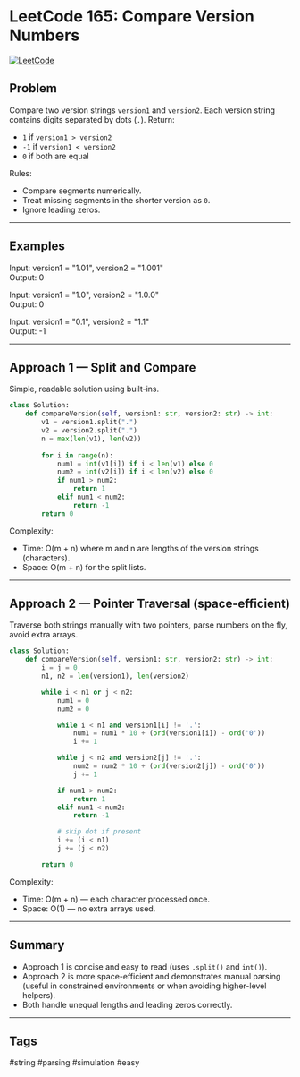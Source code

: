 # LeetCode 165: Compare Version Numbers

[![LeetCode](https://img.shields.io/badge/LeetCode-165-red)](https://leetcode.com/problems/compare-version-numbers/)

## Problem

Compare two version strings `version1` and `version2`. Each version string contains digits separated by dots (`.`). Return:

- `1` if `version1 > version2`  
- `-1` if `version1 < version2`  
- `0` if both are equal  

Rules:
- Compare segments numerically.
- Treat missing segments in the shorter version as `0`.
- Ignore leading zeros.

---

## Examples

Input: version1 = "1.01", version2 = "1.001"  
Output: 0

Input: version1 = "1.0", version2 = "1.0.0"  
Output: 0

Input: version1 = "0.1", version2 = "1.1"  
Output: -1

---

## Approach 1 — Split and Compare

Simple, readable solution using built-ins.

```python
class Solution:
    def compareVersion(self, version1: str, version2: str) -> int:
        v1 = version1.split(".")
        v2 = version2.split(".")
        n = max(len(v1), len(v2))
        
        for i in range(n):
            num1 = int(v1[i]) if i < len(v1) else 0
            num2 = int(v2[i]) if i < len(v2) else 0
            if num1 > num2:
                return 1
            elif num1 < num2:
                return -1
        return 0
```

Complexity:
- Time: O(m + n) where m and n are lengths of the version strings (characters).
- Space: O(m + n) for the split lists.

---

## Approach 2 — Pointer Traversal (space-efficient)

Traverse both strings manually with two pointers, parse numbers on the fly, avoid extra arrays.

```python
class Solution:
    def compareVersion(self, version1: str, version2: str) -> int:
        i = j = 0
        n1, n2 = len(version1), len(version2)

        while i < n1 or j < n2:
            num1 = 0
            num2 = 0

            while i < n1 and version1[i] != '.':
                num1 = num1 * 10 + (ord(version1[i]) - ord('0'))
                i += 1

            while j < n2 and version2[j] != '.':
                num2 = num2 * 10 + (ord(version2[j]) - ord('0'))
                j += 1

            if num1 > num2:
                return 1
            elif num1 < num2:
                return -1

            # skip dot if present
            i += (i < n1)
            j += (j < n2)

        return 0
```

Complexity:
- Time: O(m + n) — each character processed once.
- Space: O(1) — no extra arrays used.

---

## Summary

- Approach 1 is concise and easy to read (uses `.split()` and `int()`).
- Approach 2 is more space-efficient and demonstrates manual parsing (useful in constrained environments or when avoiding higher-level helpers).
- Both handle unequal lengths and leading zeros correctly.

---

## Tags

#string #parsing #simulation #easy

